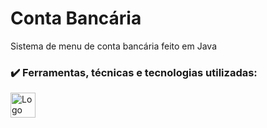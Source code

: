 <div class="title">
    <h1>Conta Bancária</h1>
</div>

<div class="about">
    <p>
        Sistema de menu de conta bancária feito em Java
    <p>
</div>

<div class="tec">
    <h3>✔️ Ferramentas, técnicas e tecnologias utilizadas:</h3>
        <img loading="lazy" src="https://cdn.jsdelivr.net/gh/devicons/devicon@latest/icons/java/java-original-wordmark.svg" width="40" height="40" alt="Logo do Java"/>
